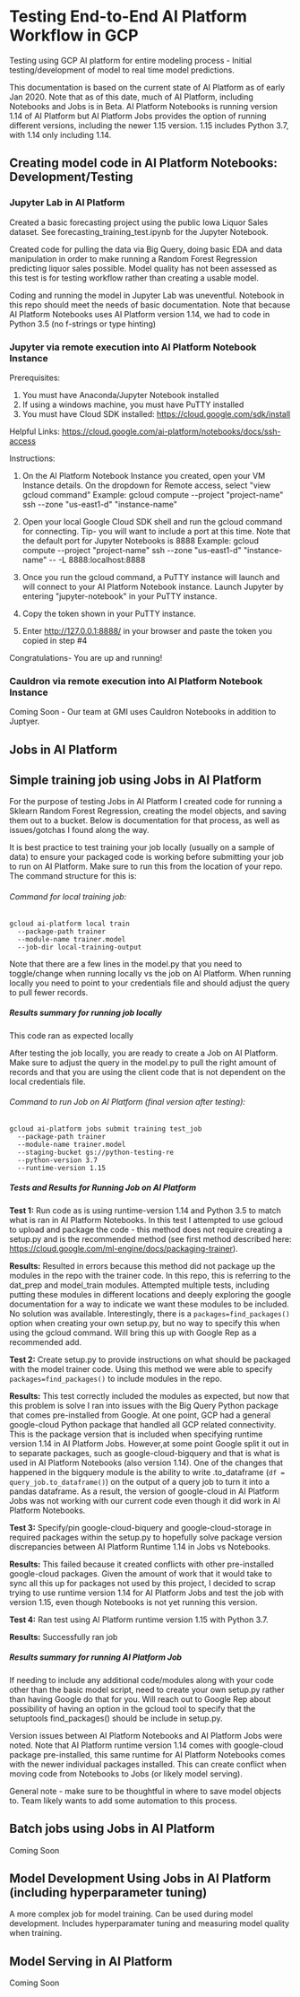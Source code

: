 # Testing End-to-End AI Platform Workflow in GCP

Testing using GCP AI platform for entire modeling process - Initial 
testing/development of model to real time model predictions. 

This documentation is based on the current state of AI Platform as of early 
Jan 2020. Note that as of this date, much of AI Platform, including Notebooks
and Jobs is in Beta. AI Platform Notebooks is running version 1.14 of AI 
Platform but AI Platform Jobs provides the option of running different versions, 
including the newer 1.15 version. 1.15 includes Python 3.7, with 1.14 only 
including 1.14. 

## Creating model code in AI Platform Notebooks: Development/Testing

### Jupyter Lab in AI Platform
Created a basic forecasting project using the public Iowa Liquor Sales dataset. 
See forecasting_training_test.ipynb for the Jupyter Notebook. 

Created code for pulling the data via Big Query, doing basic EDA and data 
manipulation in order to make running a Random Forest Regression predicting 
liquor sales possible. Model quality has not been assessed as this test is for 
testing workflow rather than creating a usable model.

Coding and running the model in Jupyter Lab was uneventful. Notebook in this 
repo should meet the needs of basic documentation. Note that because AI Platform
Notebooks uses AI Platform version 1.14, we had to code in Python 3.5 (no 
f-strings or type hinting)

### Jupyter via remote execution into AI Platform Notebook Instance
Prerequisites: 
1. You must have Anaconda/Jupyter Notebook installed 
2. If using a windows machine, you must have PuTTY installed
3. You must have Cloud SDK installed: https://cloud.google.com/sdk/install

Helpful Links: 
https://cloud.google.com/ai-platform/notebooks/docs/ssh-access

Instructions:
1. On the AI Platform Notebook Instance you created,
open your VM Instance details.
On the dropdown for Remote access, select "view gcloud command"
Example: 
gcloud compute --project "project-name" ssh --zone "us-east1-d" "instance-name"

2. Open your local Google Cloud SDK shell and run the gcloud command
for connecting.
Tip- you will want to include a port at this time. Note that the default
port for Jupyter Notebooks is 8888
Example:
gcloud compute --project "project-name" ssh --zone "us-east1-d" "instance-name"
-- -L 8888:localhost:8888

3. Once you run the gcloud command, a PuTTY instance will launch and
will connect to your AI Platform Notebook instance. Launch Jupyter
by entering "jupyter-notebook" in your PuTTY instance. 

4. Copy the token shown in your PuTTY instance. 

5. Enter http://127.0.0.1:8888/ in your browser and paste the token 
you copied in step #4

Congratulations- You are up and running!

### Cauldron via remote execution into AI Platform Notebook Instance
Coming Soon - Our team at GMI uses Cauldron Notebooks in addition to Juptyer. 

## Jobs in AI Platform 

## Simple training job using Jobs in AI Platform
For the purpose of testing Jobs in AI Platform I created code for running a 
Sklearn Random Forest Regression, creating the model objects, and saving them
out to a bucket. Below is documentation for that process, as well as 
issues/gotchas I found along the way. 

It is best practice to test training your job locally (usually on a sample of 
data) to ensure your packaged code is working before submitting your job to run 
on AI Platform. Make sure to run this from the location of your repo. The 
command structure for this is:

###### Command for local training job:
``` 
gcloud ai-platform local train  
  --package-path trainer  
  --module-name trainer.model 
  --job-dir local-training-output
```
 
 Note that there are a few lines in the model.py that you need to toggle/change 
 when running locally vs the job on AI Platform. When running locally you need 
 to point to your credentials file and should adjust the query to pull fewer 
 records. 
 
##### Results summary for running job locally
 This code ran as expected locally
 
 After testing the job locally, you are ready to create a Job on AI Platform. 
 Make sure to adjust the query in the model.py to pull the right amount of 
 records and that you are using the client code that is not dependent on the 
 local credentials file.
  
###### Command to run Job on AI Platform (final version after testing):
```
gcloud ai-platform jobs submit training test_job 
  --package-path trainer
  --module-name trainer.model 
  --staging-bucket gs://python-testing-re  
  --python-version 3.7 
  --runtime-version 1.15
```

##### Tests and Results for Running Job on AI Platform
**Test 1:** Run code as is using runtime-version 1.14 and Python 3.5 to match 
what is ran in AI Platform Notebooks. In this test I attempted to use gcloud to 
upload and package the code - this method does not require creating a setup.py 
and is the recommended method (see first method described here: 
https://cloud.google.com/ml-engine/docs/packaging-trainer). 
    
**Results:** Resulted in errors because this method did not package up the 
modules in the repo with the trainer code. In this repo, this is referring to 
the dat_prep and model_train modules. Attempted multiple tests, including 
putting these modules in different locations and deeply exploring the google 
documentation for a way to indicate we want these modules to be included. 
No solution was available. Interestingly, there is a `packages=find_packages()`
option when creating your own setup.py, but no way to specify this when using 
the gcloud command. Will bring this up with Google Rep as a recommended add. 

**Test 2:** Create setup.py to provide instructions on what should be packaged 
with the model trainer code. Using this method we were able to specify 
`packages=find_packages()` to include modules in the repo. 

**Results:** This test correctly included the modules as expected, but now that 
this problem is solve I ran into issues with the Big Query Python package that 
comes pre-installed from Google. At one point, GCP had a general google-cloud 
Python package that handled all GCP related connectivity. This is the package 
version that is included when specifying runtime version 1.14 in AI Platform 
Jobs. However,at some point Google split it out in to separate packages, such as 
google-cloud-bigquery and that is what is used in AI Platform Notebooks (also 
version 1.14). One of the changes that happened in the bigquery module is the 
ability to write .to_dataframe (`df = query_job.to_dataframe()`) on the output 
of a query job to turn it into a pandas dataframe. As a result, the version of 
google-cloud in AI Platform Jobs was not working with our current code even 
though it did work in AI Platform Notebooks. 

**Test 3:** Specify/pin google-cloud-biquery and google-cloud-storage in 
required packages within the setup.py to hopefully solve package version 
discrepancies between AI Platform Runtime 1.14 in Jobs vs Notebooks.

**Results:** This failed because it created conflicts with other pre-installed 
google-cloud packages. Given the amount of work that it would take to sync all 
this up for packages not used by this project, I decided to scrap trying to use 
runtime version 1.14 for AI Platform Jobs and test the job with version 1.15, 
even though Notebooks is not yet running this version. 

**Test 4:** Ran test using AI Platform runtime version 1.15 with Python 3.7.

**Results:** Successfully ran job 

##### Results summary for running AI Platform Job
If needing to include any additional code/modules along with your code other 
than the basic model script, need to create your own setup.py rather than having
Google do that for you. Will reach out to Google Rep about possibility of having 
an option in the gcloud tool to specify that the setuptools find_packages() 
should be include in setup.py.

Version issues between AI Platform Notebooks and AI Platform Jobs were noted. 
Note that AI Platform runtime version 1.14 comes with google-cloud package 
pre-installed, this same runtime for AI Platform Notebooks comes with the newer 
individual packages installed. This can create conflict when moving code from 
Notebooks to Jobs (or likely model serving). 

General note - make sure to be thoughtful in where to save model objects to. 
Team likely wants to add some automation to this process. 

## Batch jobs using Jobs in AI Platform
Coming Soon

## Model Development Using Jobs in AI Platform (including hyperparameter tuning)
A more complex job for model training. Can be used during model development. 
Includes hyperparamater tuning and measuring model quality when training. 

## Model Serving in AI Platform
Coming Soon
